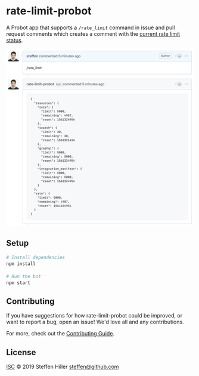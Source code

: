 # rate-limit-probot

A Probot app that supports a `/rate_limit` command in issue and pull request comments which creates a comment with the [current rate limit status](http://octokit.github.io/rest.js/#octokit-routes-rateLimit).

![Screenshot of command and response](./docs/command-screenshot.png)

## Setup

```sh
# Install dependencies
npm install

# Run the bot
npm start
```

## Contributing

If you have suggestions for how rate-limit-probot could be improved, or want to report a bug, open an issue! We'd love all and any contributions.

For more, check out the [Contributing Guide](CONTRIBUTING.md).

## License

[ISC](LICENSE) © 2019 Steffen Hiller <steffen@github.com>
